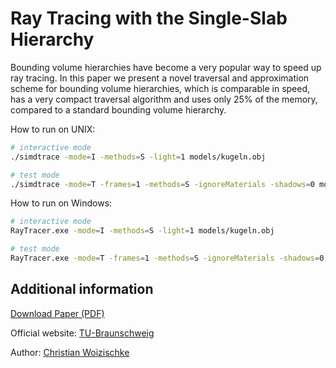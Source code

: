 # Ray Tracing with the Single-Slab Hierarchy

Bounding volume hierarchies have become a very popular way to speed up ray tracing. In this paper we present a novel traversal and approximation scheme for bounding volume hierarchies, which is comparable in speed, has a very compact traversal algorithm and uses only 25% of the memory, compared to a standard bounding volume hierarchy.

How to run on UNIX:
```sh
# interactive mode
./simdtrace -mode=I -methods=S -light=1 models/kugeln.obj

# test mode
./simdtrace -mode=T -frames=1 -methods=S -ignoreMaterials -shadows=0 models/kugeln.obj
```

How to run on Windows:
```sh
# interactive mode
RayTracer.exe -mode=I -methods=S -light=1 models/kugeln.obj

# test mode
RayTracer.exe -mode=T -frames=1 -methods=S -ignoreMaterials -shadows=0 models/kugeln.obj
```

Additional information
---

[Download Paper (PDF)](https://woizischke.com/ray-tracing-single-slab-hierarchy.pdf)

Official website: [TU-Braunschweig](https://graphics.tu-bs.de/publications/Eisemann08SSH)

Author: [Christian Woizischke](https://woizischke.com)